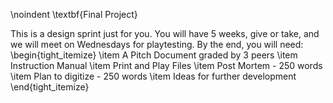 \noindent \textbf{Final Project}

This is a design sprint just for you. You will have 5 weeks, give or take, and we will meet on Wednesdays for playtesting. By the end, you will need: 
\begin{tight_itemize}
    \item A Pitch Document graded by 3 peers
    \item Instruction Manual
    \item Print and Play Files
    \item Post Mortem - 250 words
    \item Plan to digitize - 250 words
    \item Ideas for further development
\end{tight_itemize}